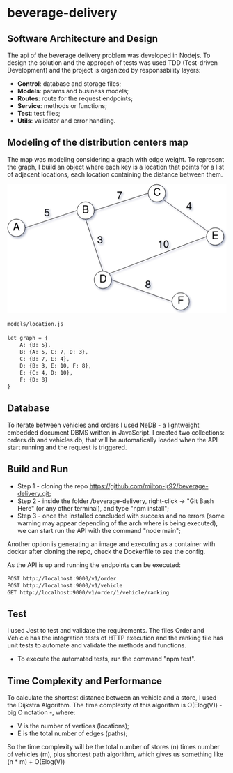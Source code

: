 # beverage-delivery

## Software Architecture and Design

The api of the beverage delivery problem was developed in Nodejs. To design the solution and the approach of tests was used TDD (Test-driven Development) and the project is organized by responsability layers:

* **Control**: database and storage files;
* **Models**: params and business models;
* **Routes**: route for the request endpoints;
* **Service**: methods or functions;
* **Test**: test files;
* **Utils**: validator and error handling.

## Modeling of the distribution centers map

The map was modeling considering a graph with edge weight. To represent the graph, I build an object where each key is a location that points for a list of adjacent locations, each location containing the distance between them.

![](./graph.png)

```
models/location.js

let graph = {    
    A: {B: 5},
    B: {A: 5, C: 7, D: 3},
    C: {B: 7, E: 4},
    D: {B: 3, E: 10, F: 8},
    E: {C: 4, D: 10},
    F: {D: 8}    
}
```

## Database 

To iterate between vehicles and orders I used NeDB - a lightweight embedded document DBMS written in JavaScript.
I created two collections: orders.db and vehicles.db, that will be automatically loaded when the API start running and the request is triggered.

## Build and Run

* Step 1 - cloning the repo https://github.com/milton-jr92/beverage-delivery.git;
* Step 2 - inside the folder /beverage-delivery, right-click -> "Git Bash Here" (or any other terminal), and type "npm install";
* Step 3 - once the installed concluded with success and no errors (some warning may appear depending of the arch where is being executed), we can start run the API with the command "node main";

Another option is generating an image and executing as a container with docker after cloning the repo, check the Dockerfile to see the config.

As the API is up and running the endpoints can be executed:

```
POST http://localhost:9000/v1/order
POST http://localhost:9000/v1/vehicle
GET http://localhost:9000/v1/order/1/vehicle/ranking
```

## Test

I used Jest to test and validate the requirements. The files Order and Vehicle has the integration tests of HTTP execution and the ranking file has unit tests to automate and validate the methods and functions.

* To execute the automated tests, run the command "npm test".

## Time Complexity and Performance

To calculate the shortest distance between an vehicle and a store, I used the Dijkstra Algorithm.
The time complexity of this algorithm is O(Elog(V)) - big O notation -, where:

* V is the number of vertices (locations);
* E is the total number of edges (paths);

So the time complexity will be the total number of stores (n) times number of vehicles (m), plus shortest path algorithm, which gives us something like (n * m) + O(Elog(V))